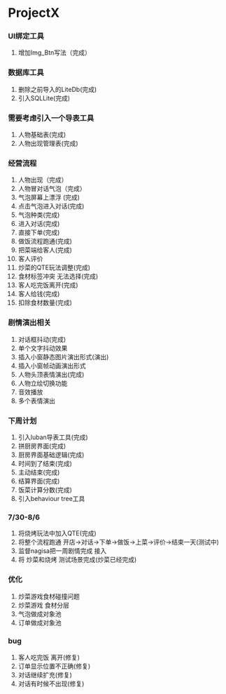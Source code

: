 # ProjectX
### UI绑定工具
1. 增加Img_Btn写法（完成）

### 数据库工具
1. 删除之前导入的LiteDb(完成)
2. 引入SQLLite(完成)

### 需要考虑引入一个导表工具
1. 人物基础表(完成)
2. 人物出现管理表(完成)

### 经营流程
1. 人物出现（完成）
2. 人物冒对话气泡（完成）
3. 气泡屏幕上漂浮 (完成)
4. 点击气泡进入对话(完成)
5. 气泡种类(完成)
6. 进入对话(完成)
7. 直接下单(完成)
8. 做饭流程跑通(完成)
9. 把菜端给客人(完成)
10. 客人评价
11. 炒菜的QTE玩法调整(完成)
12. 食材标签冲突 无法选择(完成)
13. 客人吃完饭离开(完成)
14. 客人给钱(完成)
15. 扣除食材数量(完成)

### 剧情演出相关
1. 对话框抖动(完成)
2. 单个文字抖动效果
3. 插入小窗静态图片演出形式(演出)
4. 插入小窗帧动画演出形式
5. 人物头顶表情演出(完成)
6. 人物立绘切换功能
7. 音效播放
8. 多个表情演出


### 下周计划
1. 引入luban导表工具(完成)
3. 拼厨房界面(完成)
4. 厨房界面基础逻辑(完成)
5. 时间到了结束(完成)
6. 主动结束(完成)
7. 结算界面(完成)
8. 饭菜计算分数(完成)
9. 引入behaviour tree工具

### 7/30-8/6
1. 将烧烤玩法中加入QTE(完成)
2. 将整个流程跑通 开店->对话->下单->做饭->上菜->评价->结束一天(测试中)
3. 监督nagisa把一周剧情完成 接入
4. 将 炒菜和烧烤 测试场景完成(炒菜已经完成)

### 优化
1. 炒菜游戏食材碰撞问题
2. 炒菜游戏 食材分层
3. 气泡做成对象池
4. 订单做成对象池

### bug
1. 客人吃完饭 离开(修复)
3. 订单显示位置不正确(修复)
4. 对话继续扩充(修复)
5. 对话有时候不出现(修复)

